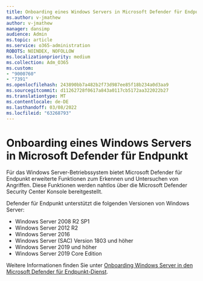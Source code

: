 ```yaml
---
title: Onboarding eines Windows Servers in Microsoft Defender für Endpunkt
ms.author: v-jmathew
author: v-jmathew
manager: dansimp
audience: Admin
ms.topic: article
ms.service: o365-administration
ROBOTS: NOINDEX, NOFOLLOW
ms.localizationpriority: medium
ms.collection: Adm_O365
ms.custom:
- "9000760"
- "7391"
ms.openlocfilehash: 243890bb7a482b2f73d987ee85f18b234a0d3aa9
ms.sourcegitcommit: d11262728f0617a843a0117cb5172aa322022b27
ms.translationtype: MT
ms.contentlocale: de-DE
ms.lasthandoff: 03/08/2022
ms.locfileid: "63268793"
---
```

# <a name="onboard-a-windows-server-to-microsoft-defender-for-endpoint"></a>Onboarding eines Windows Servers in Microsoft Defender für Endpunkt

Für das Windows Server-Betriebssystem bietet Microsoft Defender für Endpunkt erweiterte Funktionen zum Erkennen und Untersuchen von Angriffen. Diese Funktionen werden nahtlos über die Microsoft Defender Security Center Konsole bereitgestellt.

Defender für Endpunkt unterstützt die folgenden Versionen von Windows Server:

- Windows Server 2008 R2 SP1
- Windows Server 2012 R2
- Windows Server 2016
- Windows Server (SAC) Version 1803 und höher
- Windows Server 2019 und höher
- Windows Server 2019 Core Edition

Weitere Informationen finden Sie unter [Onboarding Windows Server in den Microsoft Defender für Endpunkt-Dienst](https://go.microsoft.com/fwlink/?linkid=2143627).

